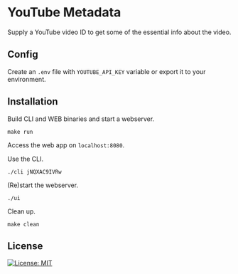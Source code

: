 # YouTube Metadata

Supply a YouTube video ID to get some of the essential info about the video.


## Config

Create an `.env` file with `YOUTUBE_API_KEY` variable or export it to your environment.

## Installation

Build CLI and WEB binaries and start a webserver.
```
make run
```
Access the web app on `localhost:8080`.

Use the CLI.
```
./cli jNQXAC9IVRw
```

(Re)start the webserver.
```
./ui
```

Clean up.
```
make clean
```

## License

[![License: MIT](https://img.shields.io/github/license/vlatan/youtube-stats?label=License)](/LICENSE "License: MIT")